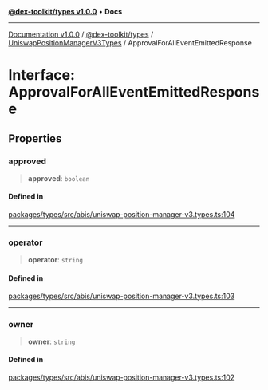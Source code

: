 [**@dex-toolkit/types v1.0.0**](../../../README.md) • **Docs**

***

[Documentation v1.0.0](../../../../../packages.md) / [@dex-toolkit/types](../../../README.md) / [UniswapPositionManagerV3Types](../README.md) / ApprovalForAllEventEmittedResponse

# Interface: ApprovalForAllEventEmittedResponse

## Properties

### approved

> **approved**: `boolean`

#### Defined in

[packages/types/src/abis/uniswap-position-manager-v3.types.ts:104](https://github.com/niZmosis/dex-toolkit/blob/3d8b41b44787b30fbea5de3ab4737662ffb61bc8/packages/types/src/abis/uniswap-position-manager-v3.types.ts#L104)

***

### operator

> **operator**: `string`

#### Defined in

[packages/types/src/abis/uniswap-position-manager-v3.types.ts:103](https://github.com/niZmosis/dex-toolkit/blob/3d8b41b44787b30fbea5de3ab4737662ffb61bc8/packages/types/src/abis/uniswap-position-manager-v3.types.ts#L103)

***

### owner

> **owner**: `string`

#### Defined in

[packages/types/src/abis/uniswap-position-manager-v3.types.ts:102](https://github.com/niZmosis/dex-toolkit/blob/3d8b41b44787b30fbea5de3ab4737662ffb61bc8/packages/types/src/abis/uniswap-position-manager-v3.types.ts#L102)
